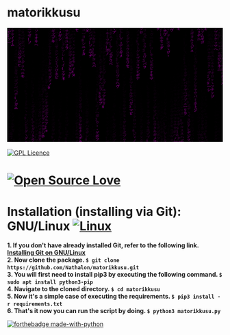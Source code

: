 # matorikkusu

![Screenshot](/screenshot.png)

[![GPL Licence](https://badges.frapsoft.com/os/gpl/gpl-150x33.png?v=103)](https://opensource.org/licenses/GPL-3.0/)

[![Open Source Love](https://badges.frapsoft.com/os/v2/open-source-175x29.png?v=103)](https://github.com/ellerbrock/open-source-badges/)
========================================================================================================================================

Installation (installing via Git): GNU/Linux [![Linux](https://svgshare.com/i/Zhy.svg)](https://svgshare.com/i/Zhy.svg)
=======================================================================================================================
**1. If you don't have already installed Git, refer to the following link. [Installing Git on GNU/Linux](https://git-scm.com/book/en/v2/Getting-Started-Installing-Git)**  
**2. Now clone the package. `$ git clone https://github.com/Nathalon/matorikkusu.git`**  
**3. You will first need to install pip3 by executing the following command. `$ sudo apt install python3-pip`**  
**4. Navigate to the cloned directory. `$ cd matorikkusu`**  
**5. Now it's a simple case of executing the requirements. `$ pip3 install -r requirements.txt`**  
**6. That's it now you can run the script by doing. `$ python3 matorikkusu.py`**  

[![forthebadge made-with-python](http://ForTheBadge.com/images/badges/made-with-python.svg)](https://www.python.org/)
